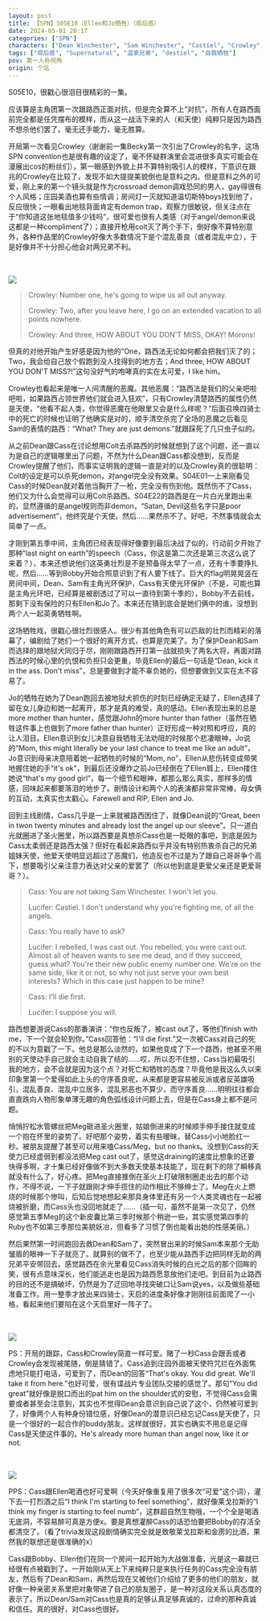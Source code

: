 ```yaml
---
layout: post
title: 【SPN】S05E10（Ellen和Jo牺牲）（观后感）
date: 2024-05-01 20:17
categories: ["SPN"]
characters: ["Dean Winchester", "Sam Winchester", "Castiel", "Crowley", "Lucifer"]
tags: ["观后感", "Supernatural", "温家兄弟", "destiel", "自我牺牲"]
pov: 第一人称视角
origin: 个站
---
```


S05E10，很戳心很泪目很精彩的一集。

应该算是主角团第一次跟路西正面对抗，但是完全算不上“对抗”，所有人在路西面前完全都是任凭摆布的模样，而从这一战活下来的人（和天使）纯粹只是因为路西不想杀他们罢了。毫无还手能力，毫无胜算。

开局第一次看见Crowley（谢谢前一集Becky第一次引出了Crowley的名字，这场SPN convention也是很有趣的设定了，毫不怀疑群演里会混进很多真实可能会在漫展出cos的粉丝们），第一眼感到外貌上并不算特别吸引人的模样，下意识在跟兆的Crowley在比较了，发现不如大提提美貌倒也是意料之内。但是意料之外的可爱，刚上来的第一个镜头就是作为crossroad demon调戏恐同的男人，gay得很有个人风格；庄园美酒也算有些情调；房间灯一灭就知道温切斯特boys找到他了，反应很快；一眼看出地毯背面肯定有demon trap，观察力很敏锐，但关注点在于“你知道这张地毯值多少钱吗”，很可爱也很有人类感（对于angel/demon来说这都是一种compliment了）；直接开枪用colt灭了两个手下，倒好像不算特别意外，各种作品里的Crowley好像大多数情况下是个混乱善良（或者混乱中立），于是好像并不十分担心他会对两兄弟不利。

<br><br>
![](/assets/images/SPN/S05/2024-04-30-SPN-0510-2.jpg)
<br>

> Crowley: Number one, he's going to wipe us all out anyway.
>
> Crowley: Two, after you leave here, I go on an extended vacation to all points nowhere.
>
> Crowley: And three, HOW ABOUT YOU DON'T MISS, OKAY! Morons!

但真的对他开始产生好感是因为他的“One，路西法无论如何都会把我们灭了的；Two，我会给自己放个假跑到没人找得到的地方去；And three, HOW ABOUT YOU DON'T MISS?!”这句没好气的咆哮真的实在太可爱，I like him。

Crowley也看起来是唯一人间清醒的恶魔。其他恶魔：“路西法是我们的父亲吧啦吧啦，如果路西占领世界他们就会进入狂欢”，只有Crowley清楚路西的属性仍然是天使，“他看不起人类，你觉得恶魔在他眼里又会是什么样呢？”后面召唤四骑士中的死亡的时候也证明了他确实是对的，顺手清空杀完了全场的恶魔之后看见Sam的表情的路西：“What? They are just demons.”就跟踩死了几只虫子似的。

从之前Dean跟Cass在讨论想用Colt去杀路西的时候就想到了这个问题，还一直以为是自己的逻辑哪里出了问题，不然为什么Dean跟Cass都没想到，反而是Crowley提醒了他们，而事实证明我的逻辑一直是对的以及Crowley真的很聪明：Colt的设定是可以杀死demon，对angel完全没有效果。S04E01一上来刚看见Cass的时候Dean就对着他当胸开了一枪，完全没有伤到他。既然伤不了Cass，他们又为什么会觉得可以用Colt杀路西。S04E22的路西是在一片白光里跑出来的，显然遵循的是angel规则而非demon，“Satan, Devil这些名字只是poor advertisement”，他终究是个天使。然后……果然杀不了。好吧，不然事情就会太简单了一点。

才刚到第五季中间，主角团已经表现得好像要到最后决战了似的，行动前夕开始了那种“last night on earth”的speech（Cass，你这是第二次还是第三次这么说了来着？），本来还想说他们这英勇壮烈是不是预备得太早了一点，还有十季要挣扎呢，然后……等到Bobby开始合照意识到了有人要下线了。巨大的flag明晃晃竖在房间中间，Dean、Sam有主角光环保护，Cass有天使光环保护（不是，可能也算是主角光环吧，已经算是被剧透过了可以一直待到第十季的），Bobby不去前线，那剩下没有保险的只有Ellen和Jo了。本来还在猜到底会是她们俩中的谁，没想到两个人一起英勇牺牲啊。

这场牺牲戏，很戳心很壮烈很感人。很少有其他角色有可以匹敌的壮烈而精彩的落幕了，编剧给了她们一个很好的离开方式，也算是完美了。为了保护Dean和Sam而选择的跟地狱犬同归于尽，刚刚跟路西开打第一战就损失了两名大将，再面对路西法的时候心里的仇恨和负担只会更重，毕竟Ellen的最后一句话是“Dean, kick it in the ass. Don't miss”，总是要做到才能不辜负她的，但想要做到又实在太不容易了。

Jo的牺牲在她为了Dean跑回去被地狱犬抓伤的时刻已经确定无疑了，Ellen选择了留在女儿身边和她一起离开，那才是真的难受，真的感动。Ellen表现出来的总是more mother than hunter，感觉跟John的more hunter than father（虽然在牺牲这件事上也做到了more father than hunter）正好形成一种对照和呼应，真的让人泪目。Ellen意识到女儿决意自我牺牲无法劝阻的时候那个悲凄眼神，Jo说的“Mom, this might literally be your last chance to treat me like an adult”，Jo意识到母亲决意陪着她一起牺牲的时候的“Mom, no”，Ellen从悲伤转变成带笑地握住她的手“it's ok”，到最后还没爆炸之前Jo已经倒在了Ellen肩上，Ellen搂住她说“that's my good girl”，每一个细节和眼神，都那么那么真实，那样多的情感，回味起来都要落泪的地步了。剧情设计和两个人的表演都非常非常棒，母女俩的互动，太真实也太戳心。Farewell and RIP, Ellen and Jo.

回到主线剧情，Cass几乎是一上来就被路西困住了，就像Dean说的“Great, been in twon twenty minutes and already lost the angel up our sleeve”。只一道白光就圈进了圣火圈里，所以路西要是真想杀Cass也是一眨眼的事吧，到底是因为Cass太柔弱还是路西太强？但好在看起来路西似乎并没有特别热衷杀自己的兄弟姐妹天使，他爱天使明显远超过了恶魔们，他造反也不过是为了跟自己哥哥争个高下，想要吸引父亲注意力表达对父亲的爱罢了（所以他到底是更爱父亲还是更爱哥哥？）。

> Cass: You are not taking Sam Winchester. I won't let you.
>
> Lucifer: Castiel. I don't understand why you're fighting me, of all the angels.
>
> Cass: You really have to ask?
>
> Lucifer: I rebelled, I was cast out. You rebelled, you were cast out. Almost all of heaven wants to see me dead, and if they succeed, guess what? You're their new public enemy number one. We're on the same side, like it or not, so why not just serve your own best interests? Which in this case just happen to be mine?
>
> Cass: I'll die first.
>
> Lucifer: I suppose you will.

路西想要游说Cass的那番演讲：“你也反叛了，被cast out了，等他们finish with me，下一个就会轮到你。”Cass回答他：“I'll die first.”又一次被Cass对自己的死的不以为意戳了一下。他总是那么淡然的，如果他变成了下一个路西，他甚至不用别的天使动手自己就会主动自我了结的……哎，所以忍不住想，Cass当初最吸引我的地方，会不会就是因为这个点？对死亡和牺牲的态度？毕竟他是我这么久以来印象里第一个爱得如此上头的守序善良呢，从来都是更容易被反派或者反英雄吸引，混乱善良、混乱中立居多，混乱邪恶也不算少，而守序善良……明明往往都会直直跌向人物形象单薄无趣的角色弧线设计问题上去，但是在Cass身上都不是问题。

悄悄拧松水管螺丝把Meg砸进圣火圈里，姑娘倒进来的时候顺手伸手接住就变成一个抱在怀里的姿势了。好吧那个姿势，着实有些暧昧，替Cass小小地脸红一秒。被朋友提醒了甚至可以用来嗑Cass/Meg，but no thanks。没想到Cass的天使力已经虚弱到都没法把Meg cast out了，感觉这draining的速度比想象的还要快得多啊，才十集已经好像做不到大多数天使基本技能了，现在剩下的除了瞬移真就没有什么了，好心疼。把Meg直接推倒在圣火上打破限制圈走出去的那个动作，不得不说，一下子就跟刚才伸手揽住的动作相比不够绅士了。Meg在火上燃烧的时候那个惨叫，后知后觉地想起来那具身体里还有另一个人类灵魂也在一起被烧被折磨，而Cass头也没回地就走了……（插一句，虽然不是第一次见了，仍然感觉第五季Meg的这个新皮囊比第三季时候那个稍逊一些，其实感觉第四季的Ruby也不如第三季那位美貌妖冶，但看多了习惯了倒也能看出她的性感美丽。）

然后果然第一时间跑回去救Dean和Sam了，突然冒出来的时候Sam本来那个无助皱眉的眼神一下子就亮了。就算别的做不了，也至少能从路西手边把同样无助的两兄弟平安带回去。感觉路西在余光里看见Cass消失时候的白光之后的那个回眸的笑，很有点意味深长，他们能逃走也是因为路西愿意放他们走吧。到目前为止路西的目的还不是搞破坏，仍然是为了迂回地寻找突破口让Sam说yes，以及做些基础准备工作。用一整季才放出来四骑士，天启的进度条好像才刚刚往前面爬了一小格，看起来他们要陷在这个天启里好一阵子了。

<br><br>
![](/assets/images/SPN/S05/2024-04-30-SPN-0510-1.jpg)
<br>

PS：开局的跟踪，Cass和Crowley简直一样可爱。赌了一秒Cass会跟丢或者Crowley会发现被尾随，倒是猜错了。Cass追到庄园外面被天使符咒拦在外面焦虑地只能打电话，可爱到了，而Dean的回答“That's okay. You did great. We'll take it from here.”也好可爱，很有谍战片专业团队交接的感觉了。那句“You did great”就好像是脱口而出的pat him on the shoulder式的安慰，不觉得Cass会需要或者甚至会注意到，其实也不觉得Dean会意识到自己说了这个，仍然被可爱到了，好像两个人有种身份错位感，好像Dean的潜意识已经忘记Cass是天使了，只是一个很好的一起合作的buddy朋友。这样就很好，其实也确实不用总是记得Cass是天使这件事的。He's already more human than angel now, like it or not.

<br><br>
![](/assets/images/SPN/S05/2024-04-30-SPN-0510-3.jpg)
<br>

PPS：Cass跟Ellen喝酒也好可爱啊（今天好像重复用了很多次“可爱”这个词），灌下去一打烈酒之后“I think I'm starting to feel something”，就好像莱戈拉斯的“I think my finger is starting to feel numb”，这群超自然生物哦，一个个全是喝酒无底洞，不容易醉可真是方便x。要是真想灌醉Cass的话恐怕要把Bobby的存活全都清空了。（看了trivia发现这段剧情确实完全就是致敬莱戈拉斯和金雳的比酒，果然我的联想还是很准确的x）

Cass跟Bobby、Ellen他们在同一个房间一起开始为大战做准备，光是这一幕就已经很有点被戳到了。一开始刚从天上下来纯粹只是来执行任务的Cass完全没有朋友，然后有了Dean和Sam，再然后现在又被他们介绍给了更多的他们的朋友，就好像一种亲密关系里把对象带进了自己的朋友圈子，是一种对这段关系认真态度的表示了。所以Dean/Sam对Cass也是真的足够认真足够真诚的，过命的那种真诚和信任。真的很好，对Cass也很好。
